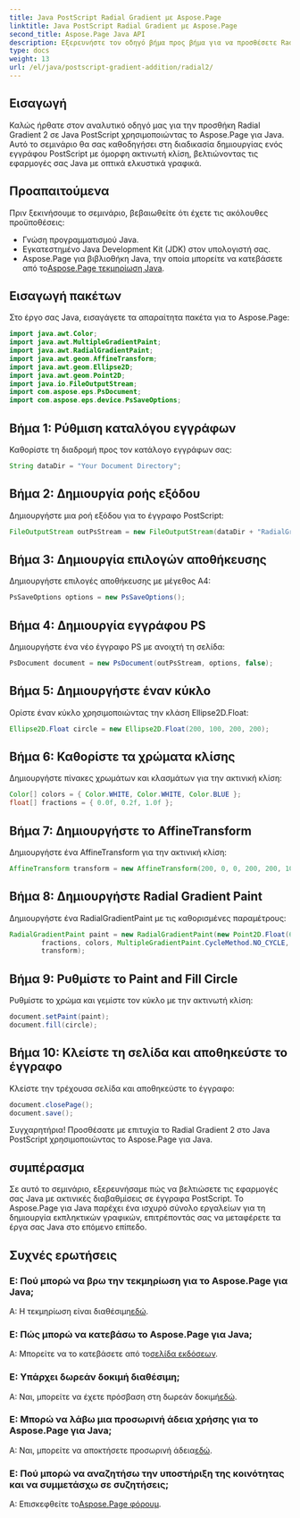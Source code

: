 ```yaml
---
title: Java PostScript Radial Gradient με Aspose.Page
linktitle: Java PostScript Radial Gradient με Aspose.Page
second_title: Aspose.Page Java API
description: Εξερευνήστε τον οδηγό βήμα προς βήμα για να προσθέσετε Radial Gradient στο Java PostScript χρησιμοποιώντας το Aspose.Page για εκπληκτικά γραφικά στις εφαρμογές σας Java.
type: docs
weight: 13
url: /el/java/postscript-gradient-addition/radial2/
---
```

## Εισαγωγή
Καλώς ήρθατε στον αναλυτικό οδηγό μας για την προσθήκη Radial Gradient 2 σε Java PostScript χρησιμοποιώντας το Aspose.Page για Java. Αυτό το σεμινάριο θα σας καθοδηγήσει στη διαδικασία δημιουργίας ενός εγγράφου PostScript με όμορφη ακτινωτή κλίση, βελτιώνοντας τις εφαρμογές σας Java με οπτικά ελκυστικά γραφικά.
## Προαπαιτούμενα
Πριν ξεκινήσουμε το σεμινάριο, βεβαιωθείτε ότι έχετε τις ακόλουθες προϋποθέσεις:
- Γνώση προγραμματισμού Java.
- Εγκατεστημένο Java Development Kit (JDK) στον υπολογιστή σας.
-  Aspose.Page για βιβλιοθήκη Java, την οποία μπορείτε να κατεβάσετε από το[Aspose.Page τεκμηρίωση Java](https://reference.aspose.com/page/java/).
## Εισαγωγή πακέτων
Στο έργο σας Java, εισαγάγετε τα απαραίτητα πακέτα για το Aspose.Page:
```java
import java.awt.Color;
import java.awt.MultipleGradientPaint;
import java.awt.RadialGradientPaint;
import java.awt.geom.AffineTransform;
import java.awt.geom.Ellipse2D;
import java.awt.geom.Point2D;
import java.io.FileOutputStream;
import com.aspose.eps.PsDocument;
import com.aspose.eps.device.PsSaveOptions;
```
## Βήμα 1: Ρύθμιση καταλόγου εγγράφων
Καθορίστε τη διαδρομή προς τον κατάλογο εγγράφων σας:
```java
String dataDir = "Your Document Directory";
```
## Βήμα 2: Δημιουργία ροής εξόδου
Δημιουργήστε μια ροή εξόδου για το έγγραφο PostScript:
```java
FileOutputStream outPsStream = new FileOutputStream(dataDir + "RadialGradient2_outPS.ps");
```
## Βήμα 3: Δημιουργία επιλογών αποθήκευσης
Δημιουργήστε επιλογές αποθήκευσης με μέγεθος A4:
```java
PsSaveOptions options = new PsSaveOptions();
```
## Βήμα 4: Δημιουργία εγγράφου PS
Δημιουργήστε ένα νέο έγγραφο PS με ανοιχτή τη σελίδα:
```java
PsDocument document = new PsDocument(outPsStream, options, false);
```
## Βήμα 5: Δημιουργήστε έναν κύκλο
Ορίστε έναν κύκλο χρησιμοποιώντας την κλάση Ellipse2D.Float:
```java
Ellipse2D.Float circle = new Ellipse2D.Float(200, 100, 200, 200);
```
## Βήμα 6: Καθορίστε τα χρώματα κλίσης
Δημιουργήστε πίνακες χρωμάτων και κλασμάτων για την ακτινική κλίση:
```java
Color[] colors = { Color.WHITE, Color.WHITE, Color.BLUE };
float[] fractions = { 0.0f, 0.2f, 1.0f };
```
## Βήμα 7: Δημιουργήστε το AffineTransform
Δημιουργήστε ένα AffineTransform για την ακτινική κλίση:
```java
AffineTransform transform = new AffineTransform(200, 0, 0, 200, 200, 100);
```
## Βήμα 8: Δημιουργήστε Radial Gradient Paint
Δημιουργήστε ένα RadialGradientPaint με τις καθορισμένες παραμέτρους:
```java
RadialGradientPaint paint = new RadialGradientPaint(new Point2D.Float(64, 64), 68, new Point2D.Float(24, 24),
        fractions, colors, MultipleGradientPaint.CycleMethod.NO_CYCLE, MultipleGradientPaint.ColorSpaceType.SRGB,
        transform);
```
## Βήμα 9: Ρυθμίστε το Paint and Fill Circle
Ρυθμίστε το χρώμα και γεμίστε τον κύκλο με την ακτινωτή κλίση:
```java
document.setPaint(paint);
document.fill(circle);
```
## Βήμα 10: Κλείστε τη σελίδα και αποθηκεύστε το έγγραφο
Κλείστε την τρέχουσα σελίδα και αποθηκεύστε το έγγραφο:
```java
document.closePage();
document.save();
```
Συγχαρητήρια! Προσθέσατε με επιτυχία το Radial Gradient 2 στο Java PostScript χρησιμοποιώντας το Aspose.Page για Java.
## συμπέρασμα
Σε αυτό το σεμινάριο, εξερευνήσαμε πώς να βελτιώσετε τις εφαρμογές σας Java με ακτινικές διαβαθμίσεις σε έγγραφα PostScript. Το Aspose.Page για Java παρέχει ένα ισχυρό σύνολο εργαλείων για τη δημιουργία εκπληκτικών γραφικών, επιτρέποντάς σας να μεταφέρετε τα έργα σας Java στο επόμενο επίπεδο.
## Συχνές ερωτήσεις
### Ε: Πού μπορώ να βρω την τεκμηρίωση για το Aspose.Page για Java;
 Α: Η τεκμηρίωση είναι διαθέσιμη[εδώ](https://reference.aspose.com/page/java/).
### Ε: Πώς μπορώ να κατεβάσω το Aspose.Page για Java;
 Α: Μπορείτε να το κατεβάσετε από το[σελίδα εκδόσεων](https://releases.aspose.com/page/java/).
### Ε: Υπάρχει δωρεάν δοκιμή διαθέσιμη;
 Α: Ναι, μπορείτε να έχετε πρόσβαση στη δωρεάν δοκιμή[εδώ](https://releases.aspose.com/).
### Ε: Μπορώ να λάβω μια προσωρινή άδεια χρήσης για το Aspose.Page για Java;
 Α: Ναι, μπορείτε να αποκτήσετε προσωρινή άδεια[εδώ](https://purchase.aspose.com/temporary-license/).
### Ε: Πού μπορώ να αναζητήσω την υποστήριξη της κοινότητας και να συμμετάσχω σε συζητήσεις;
 Α: Επισκεφθείτε το[Aspose.Page φόρουμ](https://forum.aspose.com/c/page/39).